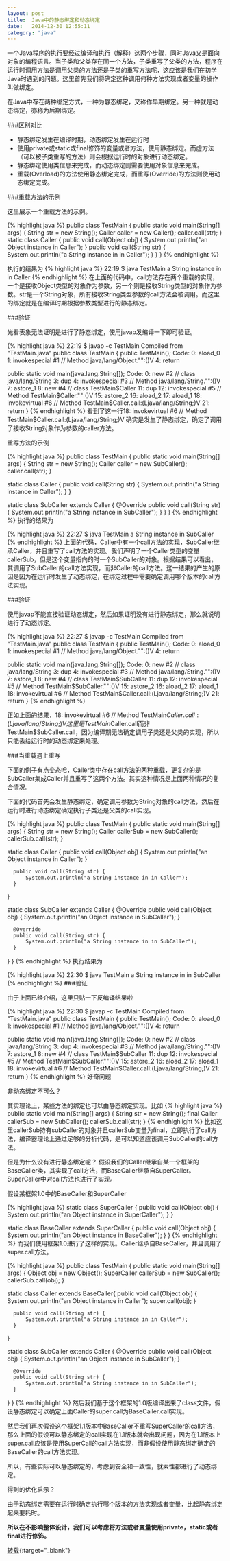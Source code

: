 ```yaml
---
layout: post
title:  Java中的静态绑定和动态绑定
date:   2014-12-30 12:55:11
category: "java"
---
```




一个Java程序的执行要经过编译和执行（解释）这两个步骤，同时Java又是面向对象的编程语言。当子类和父类存在同一个方法，子类重写了父类的方法，程序在运行时调用方法是调用父类的方法还是子类的重写方法呢，这应该是我们在初学Java时遇到的问题。这里首先我们将确定这种调用何种方法实现或者变量的操作叫做绑定。

在Java中存在两种绑定方式，一种为静态绑定，又称作早期绑定。另一种就是动态绑定，亦称为后期绑定。

###区别对比

* 静态绑定发生在编译时期，动态绑定发生在运行时
*  使用private或static或final修饰的变量或者方法，使用静态绑定。而虚方法（可以被子类重写的方法）则会根据运行时的对象进行动态绑定。
* 静态绑定使用类信息来完成，而动态绑定则需要使用对象信息来完成。
* 重载(Overload)的方法使用静态绑定完成，而重写(Override)的方法则使用动态绑定完成。

###重载方法的示例

这里展示一个重载方法的示例。

{% highlight java %}
public class TestMain {
  public static void main(String[] args) {
      String str = new String();
      Caller caller = new Caller();
      caller.call(str);
  }
  static class Caller {
      public void call(Object obj) {
          System.out.println("an Object instance in Caller");
      }
      public void call(String str) {
          System.out.println("a String instance in in Caller");
      }
  }
}
{% endhighlight %}

执行的结果为
{% highlight java %}
22:19 $ java TestMain
a String instance in in Caller
{% endhighlight %}
在上面的代码中，call方法存在两个重载的实现，一个是接收Object类型的对象作为参数，另一个则是接收String类型的对象作为参数。str是一个String对象，所有接收String类型参数的call方法会被调用。而这里的绑定就是在编译时期根据参数类型进行的静态绑定。

###验证

光看表象无法证明是进行了静态绑定，使用javap发编译一下即可验证。

{% highlight java %}
22:19 $ javap -c TestMain
Compiled from "TestMain.java"
public class TestMain {
  public TestMain();
    Code:
       0: aload_0
       1: invokespecial #1                  // Method java/lang/Object."<init>":()V
       4: return

  public static void main(java.lang.String[]);
    Code:
       0: new           #2                  // class java/lang/String
       3: dup
       4: invokespecial #3                  // Method java/lang/String."<init>":()V
       7: astore_1
       8: new           #4                  // class TestMain$Caller
      11: dup
      12: invokespecial #5                  // Method TestMain$Caller."<init>":()V
      15: astore_2
      16: aload_2
      17: aload_1
      18: invokevirtual #6                  // Method TestMain$Caller.call:(Ljava/lang/String;)V
      21: return
}
{% endhighlight %}
看到了这一行18: invokevirtual #6 // Method TestMain$Caller.call:(Ljava/lang/String;)V 确实是发生了静态绑定，确定了调用了接收String对象作为参数的caller方法。

重写方法的示例

{% highlight java %}
public class TestMain {
  public static void main(String[] args) {
      String str = new String();
      Caller caller = new SubCaller();
      caller.call(str);
  }

  static class Caller {
      public void call(String str) {
          System.out.println("a String instance in Caller");
      }
  }

  static class SubCaller extends Caller {
      @Override
      public void call(String str) {
          System.out.println("a String instance in SubCaller");
      }
  }
}
{% endhighlight %}
执行的结果为

{% highlight java %}
22:27 $ java TestMain
a String instance in SubCaller
{% endhighlight %}
上面的代码，Caller中有一个call方法的实现，SubCaller继承Caller，并且重写了call方法的实现。我们声明了一个Caller类型的变量callerSub，但是这个变量指向的时一个SubCaller的对象。根据结果可以看出，其调用了SubCaller的call方法实现，而非Caller的call方法。这一结果的产生的原因是因为在运行时发生了动态绑定，在绑定过程中需要确定调用哪个版本的call方法实现。

###验证

使用javap不能直接验证动态绑定，然后如果证明没有进行静态绑定，那么就说明进行了动态绑定。

{% highlight java %}
22:27 $ javap -c TestMain
Compiled from "TestMain.java"
public class TestMain {
  public TestMain();
    Code:
       0: aload_0
       1: invokespecial #1                  // Method java/lang/Object."<init>":()V
       4: return

  public static void main(java.lang.String[]);
    Code:
       0: new           #2                  // class java/lang/String
       3: dup
       4: invokespecial #3                  // Method java/lang/String."<init>":()V
       7: astore_1
       8: new           #4                  // class TestMain$SubCaller
      11: dup
      12: invokespecial #5                  // Method TestMain$SubCaller."<init>":()V
      15: astore_2
      16: aload_2
      17: aload_1
      18: invokevirtual #6                  // Method TestMain$Caller.call:(Ljava/lang/String;)V
      21: return
}
{% endhighlight %}

正如上面的结果，18: invokevirtual #6 // Method TestMain$Caller.call:(Ljava/lang/String;)V这里是TestMain$Caller.call而非TestMain$SubCaller.call，因为编译期无法确定调用子类还是父类的实现，所以只能丢给运行时的动态绑定来处理。

###当重载遇上重写

下面的例子有点变态哈，Caller类中存在call方法的两种重载，更复杂的是SubCaller集成Caller并且重写了这两个方法。其实这种情况是上面两种情况的复合情况。

下面的代码首先会发生静态绑定，确定调用参数为String对象的call方法，然后在运行时进行动态绑定确定执行子类还是父类的call实现。

{% highlight java %}
public class TestMain {
  public static void main(String[] args) {
      String str = new String();
      Caller callerSub = new SubCaller();
      callerSub.call(str);
  }

  static class Caller {
      public void call(Object obj) {
          System.out.println("an Object instance in Caller");
      }

      public void call(String str) {
          System.out.println("a String instance in in Caller");
      }
  }

  static class SubCaller extends Caller {
      @Override
      public void call(Object obj) {
          System.out.println("an Object instance in SubCaller");
      }

      @Override
      public void call(String str) {
          System.out.println("a String instance in in SubCaller");
      }
  }
}
{% endhighlight %}
执行结果为

{% highlight java %}
22:30 $ java TestMain
a String instance in in SubCaller
{% endhighlight %}
###验证

由于上面已经介绍，这里只贴一下反编译结果啦

{% highlight java %}
22:30 $ javap -c TestMain
Compiled from "TestMain.java"
public class TestMain {
  public TestMain();
    Code:
       0: aload_0
       1: invokespecial #1                  // Method java/lang/Object."<init>":()V
       4: return

  public static void main(java.lang.String[]);
    Code:
       0: new           #2                  // class java/lang/String
       3: dup
       4: invokespecial #3                  // Method java/lang/String."<init>":()V
       7: astore_1
       8: new           #4                  // class TestMain$SubCaller
      11: dup
      12: invokespecial #5                  // Method TestMain$SubCaller."<init>":()V
      15: astore_2
      16: aload_2
      17: aload_1
      18: invokevirtual #6                  // Method TestMain$Caller.call:(Ljava/lang/String;)V
      21: return
}
{% endhighlight %}
好奇问题

非动态绑定不可么？

其实理论上，某些方法的绑定也可以由静态绑定实现。比如
{% highlight java %}
public static void main(String[] args) {
      String str = new String();
      final Caller callerSub = new SubCaller();
      callerSub.call(str);
}
{% endhighlight %}
比如这里callerSub持有subCaller的对象并且callerSub变量为final，立即执行了call方法，编译器理论上通过足够的分析代码，是可以知道应该调用SubCaller的call方法。

但是为什么没有进行静态绑定呢？
假设我们的Caller继承自某一个框架的BaseCaller类，其实现了call方法，而BaseCaller继承自SuperCaller。SuperCaller中对call方法也进行了实现。

假设某框架1.0中的BaseCaller和SuperCaller

{% highlight java %}
static class SuperCaller {
  public void call(Object obj) {
      System.out.println("an Object instance in SuperCaller");
  }
}

static class BaseCaller extends SuperCaller {
  public void call(Object obj) {
      System.out.println("an Object instance in BaseCaller");
  }
}
{% endhighlight %}
而我们使用框架1.0进行了这样的实现。Caller继承自BaseCaller，并且调用了super.call方法。

{% highlight java %}
public class TestMain {
  public static void main(String[] args) {
      Object obj = new Object();
      SuperCaller callerSub = new SubCaller();
      callerSub.call(obj);
  }

  static class Caller extends BaseCaller{
      public void call(Object obj) {
          System.out.println("an Object instance in Caller");
          super.call(obj);
      }

      public void call(String str) {
          System.out.println("a String instance in in Caller");
      }
  }

  static class SubCaller extends Caller {
      @Override
      public void call(Object obj) {
          System.out.println("an Object instance in SubCaller");
      }

      @Override
      public void call(String str) {
          System.out.println("a String instance in in SubCaller");
      }
  }
}
{% endhighlight %}
然后我们基于这个框架的1.0版编译出来了class文件，假设静态绑定可以确定上面Caller的super.call为BaseCaller.call实现。

然后我们再次假设这个框架1.1版本中BaseCaller不重写SuperCaller的call方法，那么上面的假设可以静态绑定的call实现在1.1版本就会出现问题，因为在1.1版本上super.call应该是使用SuperCall的call方法实现，而非假设使用静态绑定确定的BaseCaller的call方法实现。

所以，有些实际可以静态绑定的，考虑到安全和一致性，就索性都进行了动态绑定。

得到的优化启示？

由于动态绑定需要在运行时确定执行哪个版本的方法实现或者变量，比起静态绑定起来要耗时。

**所以在不影响整体设计，我们可以考虑将方法或者变量使用private，static或者final进行修饰。**

[转载](http://droidyue.com/blog/2014/12/28/static-biding-and-dynamic-binding-in-java/){:target="_blank"}
